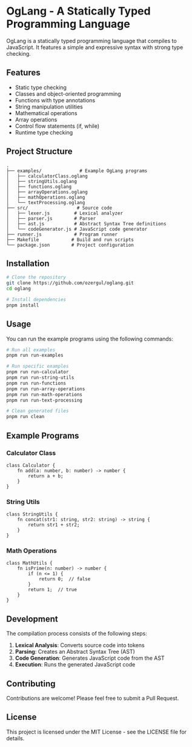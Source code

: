 # OgLang - A Statically Typed Programming Language

OgLang is a statically typed programming language that compiles to JavaScript. It features a simple and expressive syntax with strong type checking.

## Features

- Static type checking
- Classes and object-oriented programming
- Functions with type annotations
- String manipulation utilities
- Mathematical operations
- Array operations
- Control flow statements (if, while)
- Runtime type checking

## Project Structure

```
.
├── examples/              # Example OgLang programs
│   ├── calculatorClass.oglang
│   ├── stringUtils.oglang
│   ├── functions.oglang
│   ├── arrayOperations.oglang
│   ├── mathOperations.oglang
│   └── textProcessing.oglang
├── src/                  # Source code
│   ├── lexer.js         # Lexical analyzer
│   ├── parser.js        # Parser
│   ├── ast.js           # Abstract Syntax Tree definitions
│   └── codeGenerator.js # JavaScript code generator
├── runner.js            # Program runner
├── Makefile            # Build and run scripts
└── package.json        # Project configuration
```

## Installation

```bash
# Clone the repository
git clone https://github.com/ozergul/oglang.git
cd oglang

# Install dependencies
pnpm install
```

## Usage

You can run the example programs using the following commands:

```bash
# Run all examples
pnpm run run-examples

# Run specific examples
pnpm run run-calculator
pnpm run run-string-utils
pnpm run run-functions
pnpm run run-array-operations
pnpm run run-math-operations
pnpm run run-text-processing

# Clean generated files
pnpm run clean
```

## Example Programs

### Calculator Class
```oglang
class Calculator {
    fn add(a: number, b: number) -> number {
        return a + b;
    }
}
```

### String Utils
```oglang
class StringUtils {
    fn concat(str1: string, str2: string) -> string {
        return str1 + str2;
    }
}
```

### Math Operations
```oglang
class MathUtils {
    fn isPrime(n: number) -> number {
        if (n <= 1) {
            return 0;  // false
        }
        return 1;  // true
    }
}
```

## Development

The compilation process consists of the following steps:

1. **Lexical Analysis**: Converts source code into tokens
2. **Parsing**: Creates an Abstract Syntax Tree (AST)
3. **Code Generation**: Generates JavaScript code from the AST
4. **Execution**: Runs the generated JavaScript code

## Contributing

Contributions are welcome! Please feel free to submit a Pull Request.

## License

This project is licensed under the MIT License - see the LICENSE file for details. 